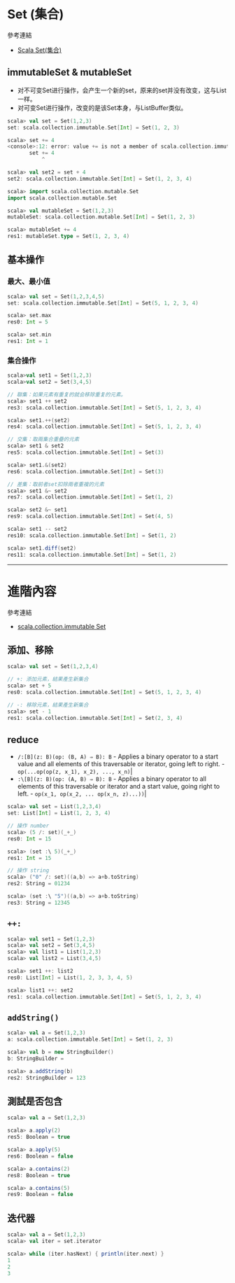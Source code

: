 # Set (集合)

參考連結
- [Scala Set(集合)](https://wizardforcel.gitbooks.io/w3school-scala/content/16.html)

## immutableSet & mutableSet
- 对不可变Set进行操作，会产生一个新的set，原来的set并没有改变，这与List一样。
- 对可变Set进行操作，改变的是该Set本身，与ListBuffer类似。

```scala
scala> val set = Set(1,2,3)
set: scala.collection.immutable.Set[Int] = Set(1, 2, 3)

scala> set += 4
<console>:12: error: value += is not a member of scala.collection.immutable.Set[Int]
       set += 4
           ^

scala> val set2 = set + 4
set2: scala.collection.immutable.Set[Int] = Set(1, 2, 3, 4)
```
```scala
scala> import scala.collection.mutable.Set
import scala.collection.mutable.Set

scala> val mutableSet = Set(1,2,3)
mutableSet: scala.collection.mutable.Set[Int] = Set(1, 2, 3)

scala> mutableSet += 4
res1: mutableSet.type = Set(1, 2, 3, 4)
```

## 基本操作

### 最大、最小值
```scala
scala> val set = Set(1,2,3,4,5)
set: scala.collection.immutable.Set[Int] = Set(5, 1, 2, 3, 4)

scala> set.max
res0: Int = 5

scala> set.min
res1: Int = 1
```

### 集合操作
```scala
scala>val set1 = Set(1,2,3)
scala>val set2 = Set(3,4,5)

// 聯集：如果元素有重复的就会移除重复的元素。
scala> set1 ++ set2
res3: scala.collection.immutable.Set[Int] = Set(5, 1, 2, 3, 4)

scala> set1.++(set2)
res4: scala.collection.immutable.Set[Int] = Set(5, 1, 2, 3, 4)

// 交集：取兩集合重疊的元素
scala> set1 & set2
res5: scala.collection.immutable.Set[Int] = Set(3)

scala> set1.&(set2)
res6: scala.collection.immutable.Set[Int] = Set(3)

// 差集：取前者set扣除兩者重複的元素
scala> set1 &~ set2
res7: scala.collection.immutable.Set[Int] = Set(1, 2)

scala> set2 &~ set1
res9: scala.collection.immutable.Set[Int] = Set(4, 5)

scala> set1 -- set2
res10: scala.collection.immutable.Set[Int] = Set(1, 2)

scala> set1.diff(set2)
res11: scala.collection.immutable.Set[Int] = Set(1, 2)
```
___
# 進階內容
 
參考連結
- [scala.collection.immutable Set](http://www.scala-lang.org/api/current/index.html#scala.collection.immutable.Set)

## 添加、移除
```scala
scala> val set = Set(1,2,3,4)

// +: 添加元素，結果產生新集合
scala> set + 5
res0: scala.collection.immutable.Set[Int] = Set(5, 1, 2, 3, 4)

// -: 移除元素，結果產生新集合
scala> set - 1
res1: scala.collection.immutable.Set[Int] = Set(2, 3, 4)
```

## reduce

- ```/:[B](z: B)(op: (B, A) ⇒ B): B```
       - Applies a binary operator to a start value and all elements of this traversable or iterator, going left to right.
       - ```op(...op(op(z, x_1), x_2), ..., x_n)```|
- ```:\[B](z: B)(op: (A, B) ⇒ B): B```
       - Applies a binary operator to all elements of this traversable or iterator and a start value, going right to left.
       - ```op(x_1, op(x_2, ... op(x_n, z)...))```|

```scala
scala> val set = List(1,2,3,4)
set: List[Int] = List(1, 2, 3, 4)

// 操作 number
scala> (5 /: set)(_+_)
res0: Int = 15

scala> (set :\ 5)(_+_)
res1: Int = 15

// 操作 string
scala> ("0" /: set)((a,b) => a+b.toString)
res2: String = 01234

scala> (set :\ "5")((a,b) => a+b.toString)
res3: String = 12345
```

## ```++:```
```scala
scala> val set1 = Set(1,2,3)
scala> val set2 = Set(3,4,5)
scala> val list1 = List(1,2,3)
scala> val list2 = List(3,4,5)

scala> set1 ++: list2
res0: List[Int] = List(1, 2, 3, 3, 4, 5)

scala> list1 ++: set2
res1: scala.collection.immutable.Set[Int] = Set(5, 1, 2, 3, 4)
```

## ```addString()```
```scala
scala> val a = Set(1,2,3)
a: scala.collection.immutable.Set[Int] = Set(1, 2, 3)

scala> val b = new StringBuilder()
b: StringBuilder =

scala> a.addString(b)
res2: StringBuilder = 123
```

## 測試是否包含
```scala
scala> val a = Set(1,2,3)

scala> a.apply(2)
res5: Boolean = true

scala> a.apply(5)
res6: Boolean = false

scala> a.contains(2)
res8: Boolean = true

scala> a.contains(5)
res9: Boolean = false
```

## 迭代器
```scala
scala> val a = Set(1,2,3)
scala> val iter = set.iterator

scala> while (iter.hasNext) { println(iter.next) }
1
2
3
```
